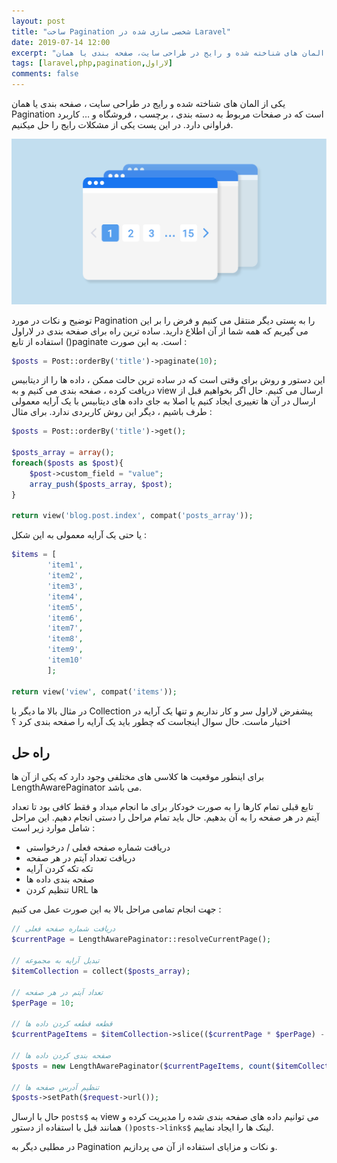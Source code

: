 ```yaml
---
layout: post
title: "ساخت Pagination شخصی سازی شده در Laravel"
date: 2019-07-14 12:00
excerpt: "یکی از المان های شناخته شده و رایج در طراحی سایت، صفحه بندی یا همان Pagination است که در صفحات مربوط به دسته بندی، برچسب، فروشگاه و … کاربرد فراوانی دارد. در این پست یکی از مشکلات رایج را حل میکنیم."
tags: [laravel,php,pagination,لاراول]
comments: false
---
```


یکی از المان های شناخته شده و رایج در طراحی سایت ، صفحه بندی یا همان Pagination است که در صفحات مربوط به دسته بندی ، برچسب ، فروشگاه و … کاربرد فراوانی دارد. در این پست یکی از مشکلات رایج را حل میکنیم.


![laravel](/assets/img/posts/42.png)

توضیح و نکات در مورد Pagination را به پستی دیگر منتقل می کنیم و فرض را بر این می گیریم که همه شما از آن اطلاع دارید. ساده ترین راه برای صفحه بندی در لاراول استفاده از تابع ()paginate است. به این صورت :

```php
$posts = Post::orderBy('title')->paginate(10);
```

این دستور و روش برای وقتی است که در ساده ترین حالت ممکن ، داده ها را از دیتابیس دریافت کرده ، صفحه بندی می کنیم و به view ارسال می کنیم. حال اگر بخواهیم قبل از ارسال در آن ها تغییری ایجاد کنیم یا اصلا به جای داده های دیتابیس با یک آرایه معمولی طرف باشیم ، دیگر این روش کاربردی ندارد. برای مثال :

```php
$posts = Post::orderBy('title')->get();

$posts_array = array();
foreach($posts as $post){
    $post->custom_field = "value";
    array_push($posts_array, $post);
}

return view('blog.post.index', compat('posts_array'));
```

یا حتی یک آرایه معمولی به این شکل :

```php
$items = [
        'item1',
        'item2',
        'item3',
        'item4',
        'item5',
        'item6',
        'item7',
        'item8',
        'item9',
        'item10'
        ];
        
return view('view', compat('items'));
```

در مثال بالا ما دیگر با Collection پیشفرض لاراول سر و کار نداریم و تنها یک آرایه در اختیار ماست. حال سوال اینجاست که چطور باید یک آرایه را صفحه بندی کرد ؟

## راه حل

برای اینطور موقعیت ها کلاسی های مختلفی وجود دارد که یکی از آن ها LengthAwarePaginator می باشد.

تابع قبلی تمام کارها را به صورت خودکار برای ما انجام میداد و فقط کافی بود تا تعداد آیتم در هر صفحه را به آن بدهیم. حال باید تمام مراحل را دستی انجام دهیم. این مراحل شامل موارد زیر است :

* دریافت شماره صفحه فعلی / درخواستی
* دریافت تعداد آیتم در هر صفحه
* تکه تکه کردن آرایه
* صفحه بندی داده ها
* تنظیم کردن URL ها

جهت انجام تمامی مراحل بالا به این صورت عمل می کنیم :

```php
// دریافت شماره صفحه فعلی
$currentPage = LengthAwarePaginator::resolveCurrentPage();

// تبدیل آرایه به مجموعه
$itemCollection = collect($posts_array);

// تعداد آیتم در هر صفحه
$perPage = 10;

// قطعه قطعه کردن داده ها
$currentPageItems = $itemCollection->slice(($currentPage * $perPage) - $perPage, $perPage)->all();

// صفحه بندی کردن داده ها
$posts = new LengthAwarePaginator($currentPageItems, count($itemCollection), $perPage);

// تنظیم آدرس صفحه ها
$posts->setPath($request->url());
```

حال با ارسال `posts$` به view می توانیم داده های صفحه بندی شده را مدیریت کرده و همانند قبل با استفاده از دستور `()posts->links$` لینک ها را ایجاد نماییم.

در مطلبی دیگر به Pagination و نکات و مزایای استفاده از آن می پردازیم.
